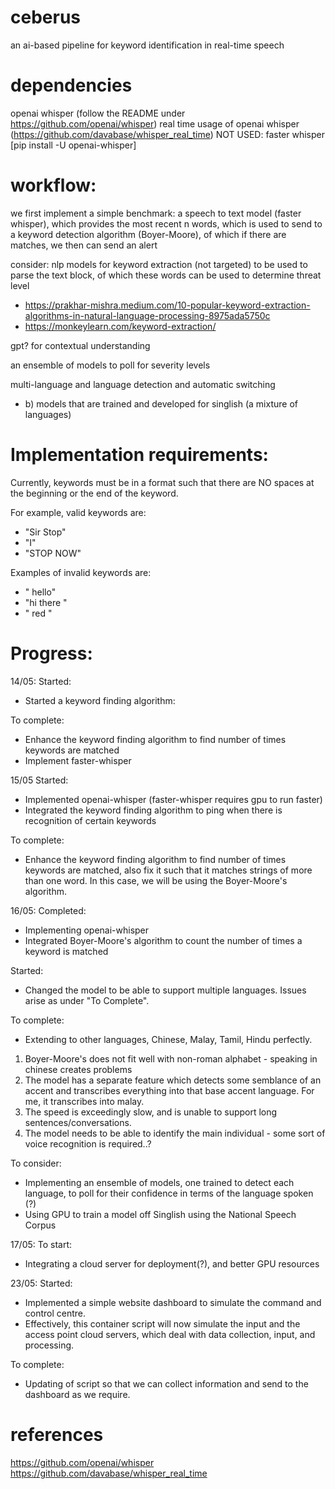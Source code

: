 # ceberus

an ai-based pipeline for keyword identification in real-time speech

# dependencies

openai whisper (follow the README under https://github.com/openai/whisper)
real time usage of openai whisper (https://github.com/davabase/whisper_real_time)
NOT USED: faster whisper [pip install -U openai-whisper]

# workflow:

we first implement a simple benchmark:
a speech to text model (faster whisper), which provides the most recent n words, which is used to send to a keyword detection algorithm (Boyer-Moore), of which if there are matches, we then can send an alert

consider:
nlp models for keyword extraction (not targeted) to be used to parse the text block, of which these words can be used to determine threat level

- https://prakhar-mishra.medium.com/10-popular-keyword-extraction-algorithms-in-natural-language-processing-8975ada5750c
- https://monkeylearn.com/keyword-extraction/

gpt? for contextual understanding

an ensemble of models to poll for severity levels

multi-language and language detection and automatic switching

- b) models that are trained and developed for singlish (a mixture of languages)

# Implementation requirements:

Currently, keywords must be in a format such that there are NO spaces at the beginning or the end of the keyword.

For example, valid keywords are:

- "Sir Stop"
- "I"
- "STOP NOW"

Examples of invalid keywords are:

- " hello"
- "hi there "
- " red "

# Progress:

14/05:
Started:

- Started a keyword finding algorithm:

To complete:

- Enhance the keyword finding algorithm to find number of times keywords are matched
- Implement faster-whisper

15/05
Started:

- Implemented openai-whisper (faster-whisper requires gpu to run faster)
- Integrated the keyword finding algorithm to ping when there is recognition of certain keywords

To complete:

- Enhance the keyword finding algorithm to find number of times keywords are matched, also fix it such that it matches strings of more than one word. In this case, we will be using the Boyer-Moore's algorithm.

16/05:
Completed:

- Implementing openai-whisper
- Integrated Boyer-Moore's algorithm to count the number of times a keyword is matched

Started:

- Changed the model to be able to support multiple languages. Issues arise as under "To Complete".

To complete:

- Extending to other languages, Chinese, Malay, Tamil, Hindu perfectly.

1. Boyer-Moore's does not fit well with non-roman alphabet - speaking in chinese creates problems
2. The model has a separate feature which detects some semblance of an accent and transcribes everything into that base accent language. For me, it transcribes into malay.
3. The speed is exceedingly slow, and is unable to support long sentences/conversations.
4. The model needs to be able to identify the main individual - some sort of voice recognition is required..?

To consider:

- Implementing an ensemble of models, one trained to detect each language, to poll for their confidence in terms of the language spoken (?)
- Using GPU to train a model off Singlish using the National Speech Corpus

17/05:
To start:

- Integrating a cloud server for deployment(?), and better GPU resources

23/05:
Started:

- Implemented a simple website dashboard to simulate the command and control centre.
- Effectively, this container script will now simulate the input and the access point cloud servers, which deal with data collection, input, and processing.

To complete:

- Updating of script so that we can collect information and send to the dashboard as we require.

# references

https://github.com/openai/whisper
https://github.com/davabase/whisper_real_time
